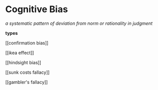 # Cognitive Bias

_a systematic pattern of deviation from norm or rationality in judgment_

**types**

[[confirmation bias]]

[[ikea effect]]

[[hindsight bias]]

[[sunk costs fallacy]]

[[gambler's fallacy]]
